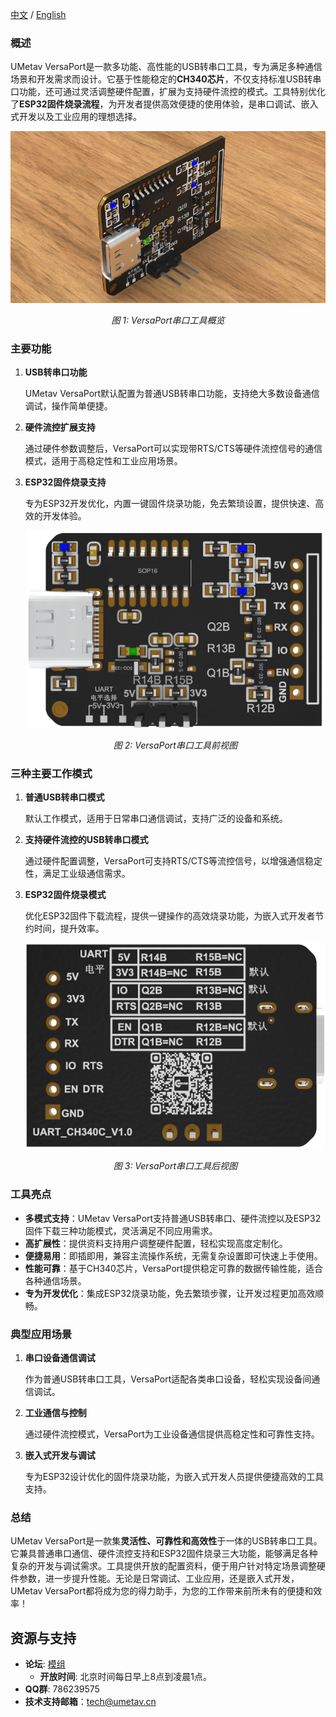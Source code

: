 [中文](https://github.com/WeCanSTU/VersaPort-USB2Serial/blob/main/README_CN.md) / [English](https://github.com/WeCanSTU/VersaPort-USB2Serial/blob/main/README.md)


### **概述**

UMetav VersaPort是一款多功能、高性能的USB转串口工具，专为满足多种通信场景和开发需求而设计。它基于性能稳定的**CH340芯片**，不仅支持标准USB转串口功能，还可通过灵活调整硬件配置，扩展为支持硬件流控的模式。工具特别优化了**ESP32固件烧录流程**，为开发者提供高效便捷的使用体验，是串口调试、嵌入式开发以及工业应用的理想选择。

<div align="center">
  <img src="./resources/overview.png" alt="Overview" width="600">
  <p><em>图 1: VersaPort串口工具概览</em></p>
</div>

### **主要功能**

1. **USB转串口功能**
    
    UMetav VersaPort默认配置为普通USB转串口功能，支持绝大多数设备通信调试，操作简单便捷。
    
2. **硬件流控扩展支持**
    
    通过硬件参数调整后，VersaPort可以实现带RTS/CTS等硬件流控信号的通信模式，适用于高稳定性和工业应用场景。
    
3. **ESP32固件烧录支持**
    
    专为ESP32开发优化，内置一键固件烧录功能，免去繁琐设置，提供快速、高效的开发体验。
    
    <div align="center">
        <img src="./resources/front.png" alt="Aries Plus Front View" width="600">
        <p><em>图 2: VersaPort串口工具前视图</em></p>
    </div>
    
### **三种主要工作模式**

1. **普通USB转串口模式**
    
    默认工作模式，适用于日常串口通信调试，支持广泛的设备和系统。
    
2. **支持硬件流控的USB转串口模式**
    
    通过硬件配置调整，VersaPort可支持RTS/CTS等流控信号，以增强通信稳定性，满足工业级通信需求。
    
3. **ESP32固件烧录模式**
    
    优化ESP32固件下载流程，提供一键操作的高效烧录功能，为嵌入式开发者节约时间，提升效率。

    <div align="center">
        <img src="./resources/back.png" alt="Back View" width="600">
        <p><em>图 3: VersaPort串口工具后视图</em></p>
    </div>
### **工具亮点**

- **多模式支持**：UMetav VersaPort支持普通USB转串口、硬件流控以及ESP32固件下载三种功能模式，灵活满足不同应用需求。
- **高扩展性**：提供资料支持用户调整硬件配置，轻松实现高度定制化。
- **便捷易用**：即插即用，兼容主流操作系统，无需复杂设置即可快速上手使用。
- **性能可靠**：基于CH340芯片，VersaPort提供稳定可靠的数据传输性能，适合各种通信场景。
- **专为开发优化**：集成ESP32烧录功能，免去繁琐步骤，让开发过程更加高效顺畅。

### **典型应用场景**

1. **串口设备通信调试**
    
    作为普通USB转串口工具，VersaPort适配各类串口设备，轻松实现设备间通信调试。
    
2. **工业通信与控制**
    
    通过硬件流控模式，VersaPort为工业设备通信提供高稳定性和可靠性支持。
    
3. **嵌入式开发与调试**
    
    专为ESP32设计优化的固件烧录功能，为嵌入式开发人员提供便捷高效的工具支持。
    

### **总结**

UMetav VersaPort是一款集**灵活性、可靠性和高效性**于一体的USB转串口工具。它兼具普通串口通信、硬件流控支持和ESP32固件烧录三大功能，能够满足各种复杂的开发与调试需求。工具提供开放的配置资料，便于用户针对特定场景调整硬件参数，进一步提升性能。无论是日常调试、工业应用，还是嵌入式开发，UMetav VersaPort都将成为您的得力助手，为您的工作带来前所未有的便捷和效率！


## **资源与支持**

- **论坛**: [模组](https://forum.umetav.cn/t/module)
    - **开放时间**: 北京时间每日早上8点到凌晨1点。
- **QQ群**: 786239575
- **技术支持邮箱**：[tech@umetav.cn](mailto:tech@umetav.cn)